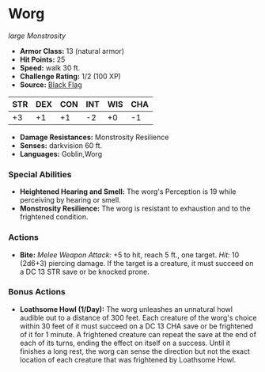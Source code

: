 # Worg

*large* *Monstrosity*

- **Armor Class:** 13 (natural armor)
- **Hit Points:** 25 
- **Speed:** walk 30 ft.
- **Challenge Rating:** 1/2 (100 XP)
- **Source:** [Black Flag](https://koboldpress.com/kpstore/product/tovrpg-pg-mv/)

| STR | DEX | CON | INT | WIS | CHA |
| --- | --- | --- | --- | --- | --- |
| +3 | +1 | +1 | -2 | +0 | -1 |

- **Damage Resistances:** Monstrosity Resilience
- **Senses:** darkvision 60 ft.
- **Languages:** Goblin,Worg

### Special Abilities

- **Heightened Hearing and Smell:** The worg's Perception is 19 while perceiving by hearing or smell.
- **Monstrosity Resilience:** The worg is resistant to exhaustion and to the frightened condition.

### Actions

- **Bite:** _Melee Weapon Attack:_ +5 to hit, reach 5 ft., one target. _Hit:_ 10 (2d6+3) piercing damage. If the target is a creature, it must succeed on a DC 13 STR save or be knocked prone.

### Bonus Actions

- **Loathsome Howl (1/Day):** The worg unleashes an unnatural howl audible out to a distance of 300 feet. Each creature of the worg's choice within 30 feet of it must succeed on a DC 13 CHA save or be frightened of it for 1 minute. A frightened creature can repeat the save at the end of each of its turns, ending the effect on itself on a success. Until it finishes a long rest, the worg can sense the direction but not the exact location of each creature that was frightened by Loathsome Howl.

